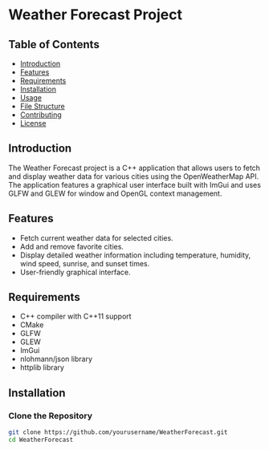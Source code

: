 # Weather Forecast Project

## Table of Contents
- [Introduction](#introduction)
- [Features](#features)
- [Requirements](#requirements)
- [Installation](#installation)
- [Usage](#usage)
- [File Structure](#file-structure)
- [Contributing](#contributing)
- [License](#license)

## Introduction
The Weather Forecast project is a C++ application that allows users to fetch and display weather data for various cities using the OpenWeatherMap API. The application features a graphical user interface built with ImGui and uses GLFW and GLEW for window and OpenGL context management.

## Features
- Fetch current weather data for selected cities.
- Add and remove favorite cities.
- Display detailed weather information including temperature, humidity, wind speed, sunrise, and sunset times.
- User-friendly graphical interface.

## Requirements
- C++ compiler with C++11 support
- CMake
- GLFW
- GLEW
- ImGui
- nlohmann/json library
- httplib library

## Installation

### Clone the Repository
```sh
git clone https://github.com/yourusername/WeatherForecast.git
cd WeatherForecast
